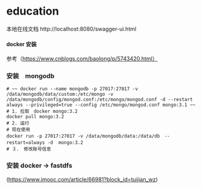 # education
本地在线文档 http://localhost:8080/swagger-ui.html

#### docker 安装
参考（https://www.cnblogs.com/baolong/p/5743420.html）

### 安装　mongodb
```shell
# ~~ docker run --name mongodb -p 27017:27017 -v /data/mongodb/data/custom:/etc/mongo -v /data/mongodb/config/mongod.conf:/etc/mongo/mongod.conf -d --restart always --privileged=true --config /etc/mongo/mongod.conf mongo:3.1 ~~
# 1. 拉取　docker mongo:3.2
docker pull mongo:3.2
# 2. 运行
# 现在使用
docker run -p 27017:27017 -v /data/mongodb/data:/data/db　--restart=always -d  mongo:3.2　
# ３． 修改账号信息

``` 


### 安装 docker -> fastdfs
(https://www.imooc.com/article/66981?block_id=tuijian_wz)